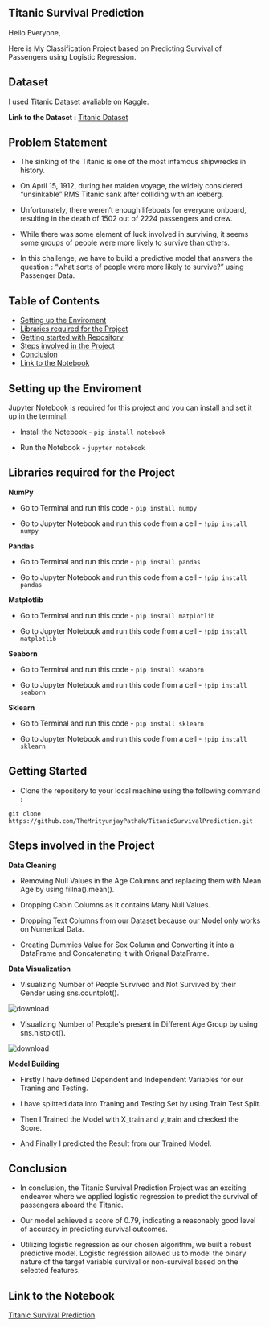 ## Titanic Survival Prediction

Hello Everyone,

Here is My Classification Project based on Predicting Survival of Passengers using Logistic Regression.

## Dataset

I used Titanic Dataset avaliable on Kaggle.

**Link to the Dataset :** [Titanic Dataset](https://www.kaggle.com/competitions/titanic/data?select=test.csv)

## Problem Statement

- The sinking of the Titanic is one of the most infamous shipwrecks in history.

- On April 15, 1912, during her maiden voyage, the widely considered “unsinkable” RMS Titanic sank after colliding with an iceberg.

- Unfortunately, there weren’t enough lifeboats for everyone onboard, resulting in the death of 1502 out of 2224 passengers and crew.

- While there was some element of luck involved in surviving, it seems some groups of people were more likely to survive than others.

- In this challenge, we have to build a predictive model that answers the question : “what sorts of people were more likely to survive?” using Passenger Data.

## Table of Contents

- [Setting up the Enviroment](#setting-up-the-enviroment)
- [Libraries required for the Project](#libraries-required-for-the-project)
- [Getting started with Repository](#getting-started)
- [Steps involved in the Project](#steps-involved-in-the-project)
- [Conclusion](#conclusion)
- [Link to the Notebook](#link-to-the-notebook)

## Setting up the Enviroment

Jupyter Notebook is required for this project and you can install and set it up in the terminal.

- Install the Notebook - `pip install notebook`

- Run the Notebook - `jupyter notebook`

## Libraries required for the Project

**NumPy**

- Go to Terminal and run this code - `pip install numpy`

- Go to Jupyter Notebook and run this code from a cell - `!pip install numpy`

**Pandas**

- Go to Terminal and run this code - `pip install pandas`

- Go to Jupyter Notebook and run this code from a cell - `!pip install pandas`

**Matplotlib**

- Go to Terminal and run this code - `pip install matplotlib`

- Go to Jupyter Notebook and run this code from a cell - `!pip install matplotlib`

**Seaborn**

- Go to Terminal and run this code - `pip install seaborn`

- Go to Jupyter Notebook and run this code from a cell - `!pip install seaborn`

**Sklearn**

- Go to Terminal and run this code - `pip install sklearn`

- Go to Jupyter Notebook and run this code from a cell - `!pip install sklearn`

## Getting Started

- Clone the repository to your local machine using the following command :
```
git clone https://github.com/TheMrityunjayPathak/TitanicSurvivalPrediction.git
```

## Steps involved in the Project

**Data Cleaning**

- Removing Null Values in the Age Columns and replacing them with Mean Age by using fillna().mean().

- Dropping Cabin Columns as it contains Many Null Values.

- Dropping Text Columns from our Dataset because our Model only works on Numerical Data.

- Creating Dummies Value for Sex Column and Converting it into a DataFrame and Concatenating it with Orignal DataFrame.

**Data Visualization**

- Visualizing Number of People Survived and Not Survived by their Gender using sns.countplot().

![download](https://github.com/TheMrityunjayPathak/TitanicSurvivalPrediction/assets/123563634/9e955743-52d5-4655-9a81-97421e7ddd84)

- Visualizing Number of People's present in Different Age Group by using sns.histplot().

![download](https://github.com/TheMrityunjayPathak/TitanicSurvivalPrediction/assets/123563634/cd218922-c0be-42f7-b50c-f5a1bea32ba5)

**Model Building**

- Firstly I have defined Dependent and Independent Variables for our Traning and Testing.

- I have splitted data into Traning and Testing Set by using Train Test Split.

- Then I Trained the Model with X_train and y_train and checked the Score.

- And Finally I predicted the Result from our Trained Model.

## Conclusion

- In conclusion, the Titanic Survival Prediction Project was an exciting endeavor where we applied logistic regression to predict the survival of passengers aboard the Titanic.

- Our model achieved a score of 0.79, indicating a reasonably good level of accuracy in predicting survival outcomes.

- Utilizing logistic regression as our chosen algorithm, we built a robust predictive model. Logistic regression allowed us to model the binary nature of the target variable survival or non-survival based on the selected features.

## Link to the Notebook
[Titanic Survival Prediction](https://www.kaggle.com/code/themrityunjaypathak/titanic-survival-prediction)
